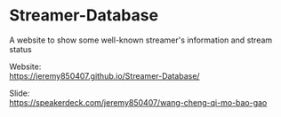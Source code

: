 # Streamer-Database
A website to show some well-known streamer's information and stream status

Website:  
https://jeremy850407.github.io/Streamer-Database/

Slide:  
https://speakerdeck.com/jeremy850407/wang-cheng-qi-mo-bao-gao
